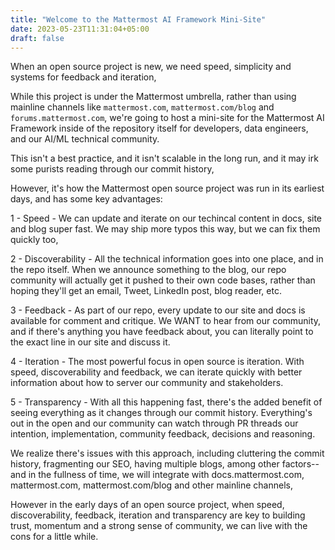 ```yaml
---
title: "Welcome to the Mattermost AI Framework Mini-Site"
date: 2023-05-23T11:31:04+05:00
draft: false
---
```


When an open source project is new, we need speed, simplicity and systems for feedback and iteration,

While this project is under the Mattermost umbrella, rather than using mainline channels like `mattermost.com`, `mattermost.com/blog` and `forums.mattermost.com`, we're going to host a mini-site for the Mattermost AI Framework inside of the repository itself for developers, data engineers, and our AI/ML technical community.

This isn't a best practice, and it isn't scalable in the long run, and it may irk some purists reading through our commit history,

However, it's how the Mattermost open source project was run in its earliest days, and has some key advantages:

1 - Speed - We can update and iterate on our techincal content in docs, site and blog super fast. We may ship more typos this way, but we can fix them quickly too,

2 - Discoverability - All the technical information goes into one place, and in the repo itself. When we announce something to the blog, our repo community will actually get it pushed to their own code bases, rather than hoping they'll get an email, Tweet, LinkedIn post, blog reader, etc.

3 - Feedback - As part of our repo, every update to our site and docs is available for comment and critique. We WANT to hear from our community, and if there's anything you have feedback about, you can literally point to the exact line in our site and discuss it.

4 - Iteration - The most powerful focus in open source is iteration. With speed, discoverability and feedback, we can iterate quickly with better information about how to server our community and stakeholders.

5 - Transparency - With all this happening fast, there's the added benefit of seeing everything as it changes through our commit history. Everything's out in the open and our community can watch through PR threads our intention, implementation, community feedback, decisions and reasoning.

We realize there's issues with this approach, including cluttering the commit history, fragmenting our SEO, having multiple blogs, among other factors--and in the fullness of time, we will integrate with docs.mattermost.com, mattermost.com, mattermost.com/blog and other mainline channels,

However in the early days of an open source project, when speed, discoverability, feedback, iteration and transparency are key to building trust, momentum and a strong sense of community, we can live with the cons for a little while.
